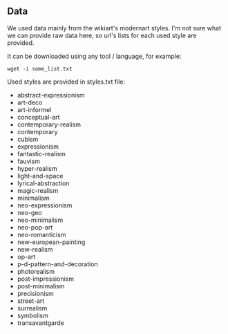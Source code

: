 ## Data

We used data mainly from the wikiart's modernart styles. I'm not sure what we can provide raw data here, so url's lists for each used style are provided. 

It can be downloaded using any tool / language, for example:

```wget -i some_list.txt```

Used styles are provided in styles.txt file:

* abstract-expressionism
* art-deco
* art-informel
* conceptual-art
* contemporary-realism
* contemporary
* cubism
* expressionism
* fantastic-realism
* fauvism
* hyper-realism
* light-and-space
* lyrical-abstraction
* magic-realism
* minimalism
* neo-expressionism
* neo-geo
* neo-minimalism
* neo-pop-art
* neo-romanticism
* new-european-painting
* new-realism
* op-art
* p-d-pattern-and-decoration
* photorealism
* post-impressionism
* post-minimalism
* precisionism
* street-art
* surrealism
* symbolism
* transavantgarde
